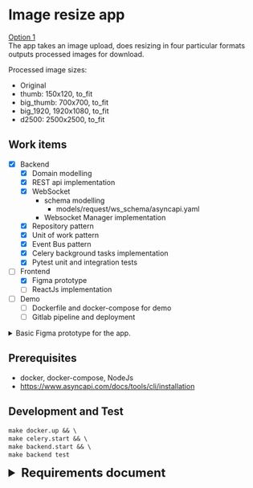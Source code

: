 # Image resize app  
[Option 1](https://gist.github.com/scr1pt/29284cc45f2ebb3978529c69115741be)  
The app takes an image upload,
does resizing in four particular formats  
outputs processed images for download.

Processed image sizes:
- Original
- thumb: 150x120, to_fit
- big_thumb: 700x700, to_fit
- big_1920, 1920x1080, to_fit
- d2500: 2500x2500, to_fit

## Work items

- [x] Backend
  - [x] Domain modelling
  - [x] REST api implementation
  - [x] WebSocket
    - schema modelling
      - models/request/ws_schema/asyncapi.yaml
    - Websocket Manager implementation
  - [x] Repository pattern
  - [x] Unit of work pattern
  - [x] Event Bus pattern
  - [x] Celery background tasks implementation
  - [x] Pytest unit and integration tests
- [ ] Frontend
  - [x] Figma prototype
  - [ ] ReactJs implementation
- [ ] Demo
  - [ ] Dockerfile and docker-compose for demo
  - [ ] Gitlab pipeline and deployment

<details>
<summary>Basic Figma prototype for the app.</summary>
<img src="img.png" alt="UI Image">
</details>


## Prerequisites
- docker, docker-compose, NodeJs
- https://www.asyncapi.com/docs/tools/cli/installation

## Development and Test
```shell
make docker.up && \
make celery.start && \
make backend.start && \
make backend test
```

<details>
<summary style="font-size: 1.5rem; font-weight: bold;">
Requirements document
</summary>

## Вариант 1 - загрузка и обработка фоток
>Разработать api-интерфейс для высоконагруженной загрузки изображений.

Описание:

У вас есть поток загрузки фотографий. 
Примерно 130 000 штук за сутки, в среднем по 4 мб.

Придумать архитектуру и реализовать минимальный функционал по обработке фотографий.

Версии фоток:
- Original
- thumb: 150x120, to_fit
- big_thumb: 700x700, to_fit
- big_1920, 1920x1080, to_fit
- d2500: 2500x2500, to_fit

to_fit - значит ресайзится по длинной стороне.

Технические ограниения:
- Python, Web API
- Можно использовать любую базу данных
- Можно использовать любой S3 сервис, но лучше иметь в виду, что будем держать свой.

Минимальный функционал:
1. АПИ для загрузки с клиента. Запрос на загрузку, получение ссылки куда грузить файл.
2. Использование внешнего хранилища, s3
3. Использование docker-compose
4. Организация процессинга
5. Использовать веб сокеты для оповещения о готовности фотки.
6. **Покрыть тестами, чтобы все проходило(И сокеты и API)**

Дополнительно, написать предложение:
1. по масштабируемому процессингу - как организовать?
2. как сделать надежное свое s3 хранилище?
3. если будет желание, сделать минимальную веб версию для тестов

### API примерное

### POST /images/

#### REQUEST
```
{
	filename: 'hello.jpg', // имя файла для загрузки
	project_id: 111, // проект, в который грузится фотка
}
```


#### RESPONSE

```
{
   upload_link: '....',
   params: {} // Возможно параметры для POST запроса
}
```


### GET /projects/{id}/images

#### RESPONSE 

```
{
	images: [
		{
			image_id: '',
			state: 'init', // uploaded, processing, done, error
			project_id: '',
			versions: {
				original: '',
				thumb: '',
				big_thumb: '',
				big_1920: '',
				d2500: ''
			}
		}
	]
}
```



### Websockets

Когда фотка обработана, нужно получать событие по проекту. Клиент подписывается на проект, используя project_id, в момент, когда фотка обрабатывается, отправляется событие с обновлением статуса.

</details>